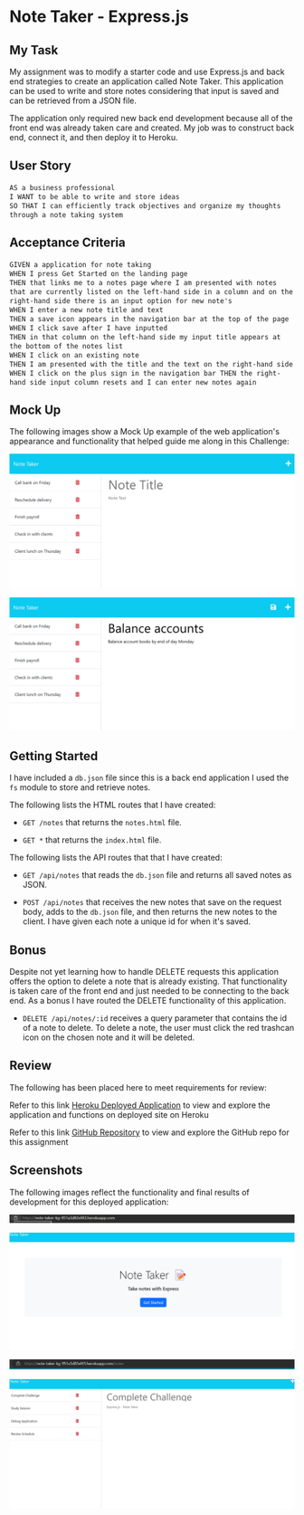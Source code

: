 # Note Taker - Express.js

## My Task

My assignment was to modify a starter code and use Express.js and back end strategies to create an application called Note Taker. This application can be used to write and store notes considering that input is saved and can be retrieved from a JSON file.

The application only required new back end development because all of the front end was already taken care and created. My job was to construct back end, connect it, and then deploy it to Heroku.

## User Story

```
AS a business professional
I WANT to be able to write and store ideas
SO THAT I can efficiently track objectives and organize my thoughts through a note taking system 
```

## Acceptance Criteria

```
GIVEN a application for note taking
WHEN I press Get Started on the landing page
THEN that links me to a notes page where I am presented with notes that are currently listed on the left-hand side in a column and on the right-hand side there is an input option for new note's
WHEN I enter a new note title and text
THEN a save icon appears in the navigation bar at the top of the page
WHEN I click save after I have inputted
THEN in that column on the left-hand side my input title appears at the bottom of the notes list
WHEN I click on an existing note
THEN I am presented with the title and the text on the right-hand side
WHEN I click on the plus sign in the navigation bar THEN the right-hand side input column resets and I can enter new notes again
```

## Mock Up

The following images show a Mock Up example of the web application's appearance and functionality that helped guide me along in this Challenge:

![Existing notes are listed in the left-hand column with empty fields on the right-hand side for the new note’s title and text.](./assets/11-express-homework-demo-01.png)

![Note titled “Balance accounts” reads, “Balance account books by end of day Monday,” with other notes listed on the left.](./assets/11-express-homework-demo-02.png)


## Getting Started

I have included a `db.json` file since this is a back end application I used the `fs` module to store and retrieve notes.

The following lists the HTML routes that I have created:

* `GET /notes` that returns the `notes.html` file.

* `GET *` that returns the `index.html` file.

The following lists the API routes that that I have created:

* `GET /api/notes` that reads the `db.json` file and returns all saved notes as JSON.

* `POST /api/notes` that receives the new notes that save on the request body, adds to the `db.json` file, and then returns the new notes to the client. I have given each note a unique id for when it's saved.

## Bonus

Despite not yet learning how to handle DELETE requests this application offers the option to delete a note that is already existing. That functionality is taken care of the front end and just needed to be connecting to the back end. As a bonus I have routed the DELETE functionality of this application.

* `DELETE /api/notes/:id` receives a query parameter that contains the id of a note to delete. To delete a note, the user must click the red trashcan icon on the chosen note and it will be deleted.

## Review 

The following has been placed here to meet requirements for review:


Refer to this link [Heroku Deployed Application](https://note-taker-kg-951a3d82ef43.herokuapp.com/) to view and explore the application and functions on deployed site on Heroku

Refer to this link [GitHub Repository](https://github.com/TheKhalidGibson/NoteTaker) to view and explore the GitHub repo for this assignment


## Screenshots

The following images reflect the functionality and final results of development for this deployed application:

![Image showing the URL where the deployed application landing page can be found](image-4.png)

![Image showing a landing page for a note taker application](image-1.png)

![Image showing the URL where the deployed application can be found](image-3.png)

![Image showing a note taker application with stored data](image-2.png)



